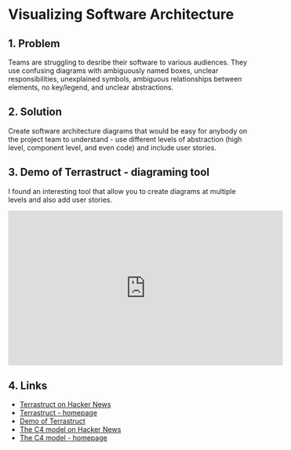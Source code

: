 # Visualizing Software Architecture

## 1. Problem
Teams are struggling to desribe their software to various audiences. They use confusing diagrams with ambiguously named boxes, unclear responsibilities, unexplained symbols, ambiguous relationships between elements, no key/legend, and unclear abstractions.

## 2. Solution
Create software architecture diagrams that would be easy for anybody on the project team to understand - use different levels of abstraction (high level, component level, and even code) and include user stories.

## 3. Demo of Terrastruct - diagraming tool
I found an interesting tool that allow you to create diagrams at multiple levels and also add user stories.
<iframe width="560" height="315" src="https://www.youtube.com/embed/pO2ryAa1yO8" frameborder="0" allowfullscreen></iframe>

## 4. Links
* [Terrastruct on Hacker News](https://news.ycombinator.com/item?id=21958986)
* [Terrastruct - homepage](https://app.terrastruct.com)
* [Demo of Terrastruct](https://www.youtube.com/watch?v=pO2ryAa1yO8)
* [The C4 model on Hacker News](https://news.ycombinator.com/item?id=21032805)
* [The C4 model - homepage](https://c4model.com)
